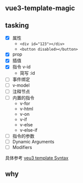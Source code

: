 ## vue3-template-magic

## tasking

- [x] 属性
  - `<div id="123"></div>`
  - `<button disabled></button>`
- [x] prop
- [x] 插值
- [x] 指令 v-id
  - 简写 :id
- [ ] 事件绑定
- [ ] v-model
- [ ] 注释节点
- [ ] 内置的指令
  - v-for
  - v-html
  - v-on
  - v-if
  - v-else
  - v-else-if
- [ ] 指令的参数
- [ ] Dynamic Arguments
- [ ] Modifiers

具体参考 [veu3 template Syntax](https://vuejs.org/guide/essentials/template-syntax.html#text-interpolation)

## why
